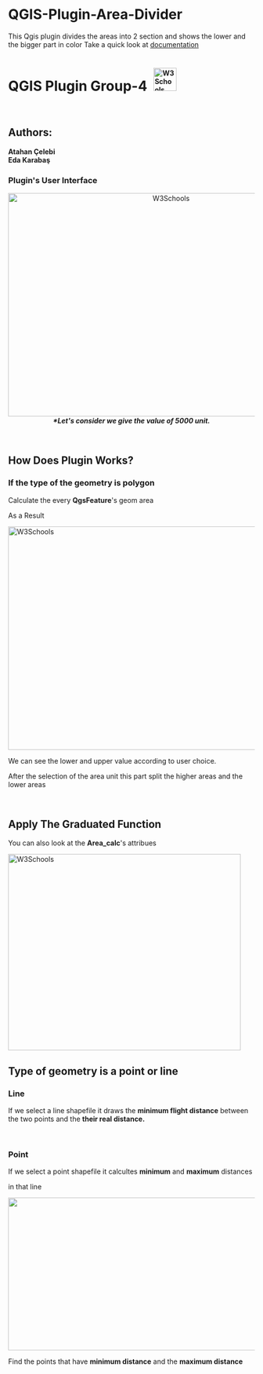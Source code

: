 # QGIS-Plugin-Area-Divider
This Qgis plugin divides the areas into 2 section and shows the lower and the bigger part in color
Take a quick look at <a href='https://qgis-plugin-area-divider.readthedocs.io/en/latest/unittest.html'>documentation</a>
<h1>QGIS Plugin Group-4&nbsp; <img style="font-size: 14px;" src="https://i.etsystatic.com/17718806/r/il/b5be51/1595306072/il_570xN.1595306072_tbgq.jpg" alt="W3Schools" width="47" height="47" border="0" /></h1>
<p>&nbsp;</p>
<h2> Authors:</h2>
<p><strong>Atahan &Ccedil;elebi</strong><br /><strong>Eda Karabaş</strong></p>
<h3> Plugin's User Interface</h3>
<p style="text-align: center;"><img src="https://i.hizliresim.com/Hfi2lK.png" alt="W3Schools" width="650" height="455" border="0" /><br /><strong><em>*Let's consider we give the value of 5000 unit.</em></strong></p>
<p>&nbsp;</p>
<h2> How Does Plugin Works?</h2>
<h3> If the type of the geometry is polygon</h3>
<p>Calculate the every <strong>QgsFeature</strong>'s geom area</p>

<p>As a Result</p>
<p><img src="https://i.hizliresim.com/Ie28Vo.png" alt="W3Schools" width="855" height="455" border="0" /></p>
<p>We can see the lower and upper value according to user choice.</p>
<p>After the selection of the area unit this part split the higher areas and the lower areas</p>
<p>&nbsp;</p>
<h2> Apply The Graduated Function</h2>

<p>You can also look at the <strong>Area_calc</strong>'s attribues</p>
<p><img src="https://i.hizliresim.com/r4vwIf.png" alt="W3Schools" width="475" height="400" border="0" /></p>
<h2>Type of geometry is a point or line</h2>
<h3>Line</h3>
<p>If we select a line shapefile it draws the <strong>minimum flight distance</strong> between the two points and the <strong>their real distance.</strong><img src="https://i.hizliresim.com/xvvX7j.png" alt="" /></p>
<p>&nbsp;</p>
<h3>Point</h3>
<p>If we select a point shapefile it calcultes <strong>minimum</strong> and <strong>maximum</strong> distances</p>
<p>in that line</p>
<p><img src="https://i.hizliresim.com/ggFiKA.png" alt="" width="505" height="311" /></p>
 Find the points that have <strong>minimum distance</strong> and the <strong>maximum distance</strong>
<p><img src="https://i.hizliresim.com/WhLLu6.png" alt="" /></p>

